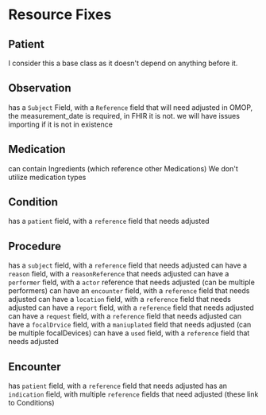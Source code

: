 # Resource Fixes

## Patient
I consider this a base class as it doesn't depend on anything before it. 

## Observation
has a `Subject` Field, with a `Reference` field that will need adjusted
in OMOP, the measurement_date is required, in FHIR it is not. we will have issues importing if it is not in existence

## Medication
can contain Ingredients (which reference other Medications)
We don't utilize medication types

## Condition
has a `patient` field, with a `reference` field that needs adjusted

## Procedure
has a `subject` field, with a `reference` field that needs adjusted
can have a `reason` field, with a `reasonReference` that needs adjusted
can have a `performer` field, with a `actor` reference that needs adjusted (can be multiple performers)
can have an `encounter` field, with a `reference` field that needs adjusted
can have a `location` field, with a `reference` field that needs adjusted
can have a `report` field, with a `reference` field that needs adjusted
can have a `request` field, with a `reference` field that needs adjusted
can have a `focalDrvice` field, with a `maniuplated` field that needs adjusted (can be multiple focalDevices)
can have a `used` field, with a `reference` field that needs adjusted

## Encounter
has `patient` field, with a `reference` field that needs adjusted
has an `indication` field, with multiple `reference` fields that need adjusted (these link to Conditions)
